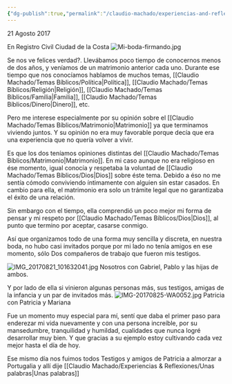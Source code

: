 ```yaml
---
{"dg-publish":true,"permalink":"/claudio-machado/experiencias-and-reflexiones/mi-boda/","tags":["Matrimonio"]}
---
```


21 Agosto 2017

En Registro Civil Ciudad de la Costa 
![Mi-boda-firmando.jpg](/img/user/03%20-%20Jard%C3%ADn%20digital/03%20-%2005%20-%20Imagen/AC%20im%C3%A1genes%20subidas/Mi-boda-firmando.jpg) 

Se nos ve felices verdad?. Llevábamos poco tiempo de conocernos menos de dos años, y veníamos de un matrimonio anterior cada uno. 
Durante ese tiempo que nos conocíamos hablamos de muchos temas, [[Claudio Machado/Temas Bíblicos/Política\|Política]], [[Claudio Machado/Temas Bíblicos/Religión\|Religión]], [[Claudio Machado/Temas Bíblicos/Familia\|Familia]], [[Claudio Machado/Temas Bíblicos/Dinero\|Dinero]], etc.

Pero me interese especialmente por su opinión sobre el [[Claudio Machado/Temas Bíblicos/Matrimonio\|Matrimonio]] ya que terminamos viviendo juntos. Y su opinión no era muy favorable porque decía que era una experiencia que no quería volver a vivir.

Es que los dos teníamos opiniones distintas del [[Claudio Machado/Temas Bíblicos/Matrimonio\|Matrimonio]]. En mi caso aunque no era religioso en ése momento, igual conocía y respetaba la voluntad de [[Claudio Machado/Temas Bíblicos/Dios\|Dios]] sobre éste tema. Debido a éso no me sentía cómodo conviviendo íntimamente con alguien sin estar casados. En cambio para ella, el matrimonio era solo un trámite legal que no garantizaba el éxito de una relación.

Sin embargo con el tiempo, ella comprendió un poco mejor mi forma de pensar y mi respeto por [[Claudio Machado/Temas Bíblicos/Dios\|Dios]], al punto que termino por aceptar, casarse conmigo.

Así que organizamos todo de una forma muy sencilla y discreta, en nuestra boda, no hubo casi invitados porque por mi lado no tenía amigos en ese momento, sólo Dos compañeros de trabajo que fueron mis testigos. 

![IMG_20170821_101632041.jpg](/img/user/07%20-%20Personal/Im%C3%A1genes/IMG_20170821_101632041.jpg)
Nosotros con Gabriel,  Pablo y las hijas de ambos.

Y por lado de ella si vinieron algunas personas más, sus testigos, amigas de la infancia y un par de invitados más.
![IMG-20170825-WA0052.jpg](/img/user/07%20-%20Personal/Im%C3%A1genes/IMG-20170825-WA0052.jpg)
Patricia con Patricia y Mariana 

Fue un momento muy especial para mí, sentí que daba el primer paso para enderezar mi vida nuevamente y con una persona increíble, por su mansedumbre, tranquilidad y humildad, cualidades que nunca logré desarrollar muy bien. Y que gracias a su ejemplo estoy cultivando cada vez mejor hasta el día de hoy.

Ese mismo día nos fuimos todos Testigos y amigos de Patricia a almorzar a Portugalia y allí dije [[Claudio Machado/Experiencias & Reflexiones/Unas palabras\|Unas palabras]]






